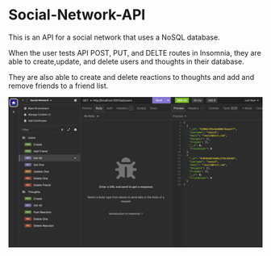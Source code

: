 # Social-Network-API
This is an API for a social network that uses a NoSQL database.

When the user tests API POST, PUT, and DELTE routes in Insomnia, they are able to create,update, and delete users and thoughts in their database.

They are also able to create and delete reactions to thoughts and add and remove friends to a friend list.

![alt text](image.png)